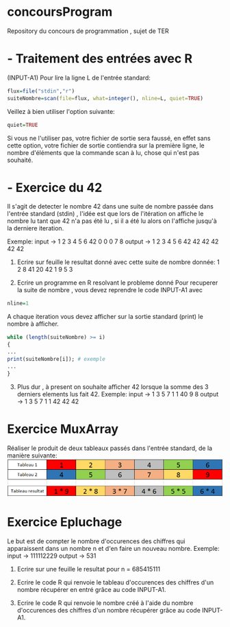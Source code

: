 # concoursProgram
Repository du concours de programmation , sujet de TER

# - Traitement des entrées avec R

(INPUT-A1)
Pour lire la ligne L de l'entrée standard:
```R
flux=file("stdin","r")
suiteNombre=scan(file=flux, what=integer(), nline=L, quiet=TRUE)
```
Veillez à bien utiliser l'option suivante:
```R
quiet=TRUE
```
Si vous ne l'utiliser pas, votre fichier de sortie sera faussé, en effet sans cette option, votre fichier de sortie contiendra sur la première ligne, le nombre d'éléments que la commande scan à lu, chose qui n'est pas souhaité.

# - Exercice du 42
Il s'agit de detecter le nombre 42 dans une suite de nombre passée dans l'entrée standard (stdin) , l'idée est que lors de l'itération on affiche le nombre lu tant que 42 n'a pas été lu , si il a été lu alors on l'affiche jusqu'à la derniere iteration.

Exemple:
input   -> 1 2 3 4 5 6 42 0 0 0 7 8
output  -> 1 2 3 4 5 6 42 42 42 42 42 42

1) Ecrire sur feuille le resultat donné avec cette suite de nombre donnée: 1 2 8 41 20 42 1 9 5 3

2) Ecrire un programme en R resolvant le probleme donné
Pour recuperer la suite de nombre , vous devez reprendre le code INPUT-A1 avec
```R
nline=1
```
A chaque iteration vous devez afficher sur la sortie standard (print) le nombre à afficher.
```R
while (length(suiteNombre) >= i)
{
...
print(suiteNombre[i]); # exemple
...
}
```

3) Plus dur , à present on souhaite afficher 42 lorsque la somme des 3 derniers elements lus fait 42.
Exemple:
input   -> 1 3 5 7 1 1 40 9 8
output  -> 1 3 5 7 1 1 42 42 42

# Exercice MuxArray

Réaliser le produit de deux tableaux passés dans l'entrée standard, de la manière suivante:
![Alt text](/exemple2MuxArray.PNG)

# Exercice Epluchage

  Le but est de compter le nombre d'occurences des chiffres qui apparaissent dans un nombre n et d'en faire un nouveau nombre.
  Exemple:
  input  -> 111112229
  output -> 531
            
  1) Ecrire sur une feuille le resultat pour n = 685415111
  
  2) Ecrire le code R qui renvoie le tableau d'occurences des chiffres d'un nombre récupérer en entré grâce au code INPUT-A1.
  
  3) Ecrire le code R qui renvoie le nombre créé à l'aide du nombre d'occurences des chiffres d'un nombre récupérer grâce au code INPUT-A1.
